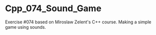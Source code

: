# Cpp_074_Sound_Game
Exercise #074 based on Miroslaw Zelent's C++ course.
Making a simple game using sounds.
